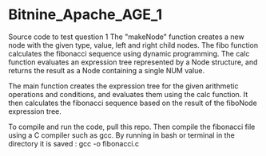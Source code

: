 # Bitnine_Apache_AGE_1
Source code to test question 1
The "makeNode" function creates a new node with the given type, value, left and right child nodes. The fibo function calculates the fibonacci sequence using dynamic programming. The calc function evaluates an expression tree represented by a Node structure, and returns the result as a Node containing a single NUM value.

The main function creates the expression tree for the given arithmetic operations and conditions, and evaluates them using the calc function. It then calculates the fibonacci sequence based on the result of the fiboNode expression tree.

To compile and run the code, pull this repo. Then compile the fibonacci file using a C compiler such as gcc.
By running in bash or terminal in the directory it is saved : gcc -o fibonacci.c
